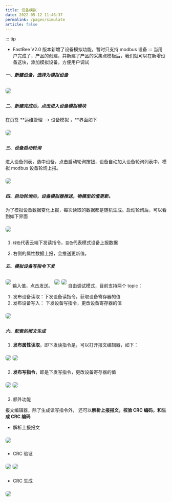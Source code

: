 ```yaml
---
title: 设备模拟
date: 2022-05-12 11:46:37
permalink: /pages/simulate
article: false
---
```


::: tip
* FastBee V2.0 版本新增了设备模拟功能，暂时只支持 modbus 设备
:::
当用户完成了，产品的创建，并新建了产品的采集点模板后，我们就可以在新增设备这块，添加模拟设备，方便用户调试

##### 一、新建设备，选择为模拟设备

<img src="../png/s01.png" style="border:1px solid #ccc;border-radius:6px;margin:8px 0;" />

##### 二、新建完成后，点击进入设备模拟模块

在页签 **运维管理 --> 设备模拟 ，**界面如下

<img src="../png/s02.png" style="border:1px solid #ccc;border-radius:6px;margin:8px 0;" />

  

##### 三、设备启动轮询

进入设备列表，选中设备，点击启动轮询按钮，设备自动加入设备轮询列表中，模拟 modbus 设备轮询上报。

<img src="../png/s03.png" style="border:1px solid #ccc;border-radius:6px;margin:8px 0;" />

##### 四、启动轮询后，设备模拟器推送，物模型的值更新。

为了模拟设备数据变化上报，每次读取的数据都是随机生成。启动轮询后，可以看到如下界面

<img src="../png/s04.png" style="border:1px solid #ccc;border-radius:6px;margin:8px 0;" />

1. `绿色`代表云端下发读指令，`蓝色`代表模式设备上报数据

2. 右侧的属性数据上报，会推送更新值。
    
    
##### 五、模拟设备写指令下发

<img src="../png/s05.png" style="border:1px solid #ccc;border-radius:6px;margin:8px 0;" />
输入值，点击发送。

<img src="../png/s06.png" style="border:1px solid #ccc;border-radius:6px;margin:8px 0;" />
<img src="../png/s07.png" style="border:1px solid #ccc;border-radius:6px;margin:8px 0;" />
自由调试模式，目前支持两个 topic：

1. 发布设备读取：下发设备读指令，获取设备寄存器的值
2. 发布设备写入： 下发设备写指令，更改设备寄存器的值
<img src="../png/s07.1.png" style="border:1px solid #ccc;border-radius:6px;margin:8px 0;" />


##### 六、配套的报文生成

1. **发布属性读取**，即下发读指令是，可以打开报文编辑器，如下：

<img src="../png/s09.png" style="border:1px solid #ccc;border-radius:6px;margin:8px 0;" />
<img src="../png/s08.png" style="border:1px solid #ccc;border-radius:6px;margin:8px 0;" />

2. **发布写指令**，即是下发写指令，更改设备寄存器的值

<img src="../png/s11.png" style="border:1px solid #ccc;border-radius:6px;margin:8px 0;" />

<img src="../png/s12.png" style="border:1px solid #ccc;border-radius:6px;margin:8px 0;" />

3. 额外功能

报文编辑器，除了生成读写指令外， 还可以**解析上报报文，校验 CRC 编码，和生成 CRC 编码**

* 解析上报报文

<img src="../png/s13.png" style="border:1px solid #ccc;border-radius:6px;margin:8px 0;" />

* CRC 验证

<img src="../png/s14.png" style="border:1px solid #ccc;border-radius:6px;margin:8px 0;" />
<img src="../png/s15.png" style="border:1px solid #ccc;border-radius:6px;margin:8px 0;" />

* CRC 生成

<img src="../png/s16.png" style="border:1px solid #ccc;border-radius:6px;margin:8px 0;" />




